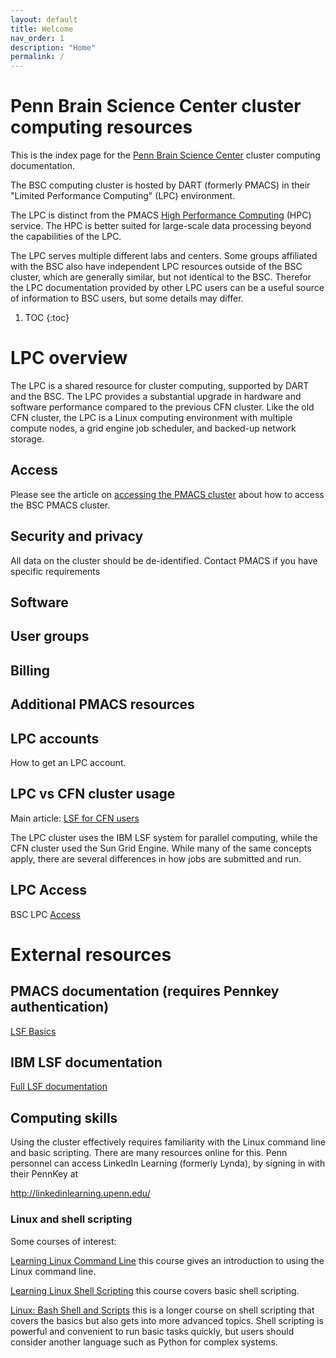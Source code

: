 ```yaml
---
layout: default
title: Welcome
nav_order: 1
description: "Home"
permalink: /
---
```


# Penn Brain Science Center cluster computing resources

This is the index page for the [Penn Brain Science
Center](https://pennbrain.upenn.edu) cluster computing documentation. 

The BSC computing cluster is hosted by DART (formerly PMACS) in their "Limited
Performance Computing" (LPC) environment. 

The LPC is distinct from the PMACS [High Performance Computing](https://www.med.upenn.edu/hpc/) (HPC) service. The
HPC is better suited for large-scale data processing beyond the capabilities of
the LPC. 

The LPC serves multiple different labs and centers. Some groups affiliated
with the BSC also have independent LPC resources outside of the BSC cluster,
which are generally similar, but not identical to the BSC. Therefor the LPC
documentation provided by other LPC users can be a useful source of information
to BSC users, but some details may differ.


1. TOC 
{:toc}

# LPC overview

The LPC is a shared resource for cluster computing, supported by DART and the
BSC. The LPC provides a substantial upgrade in hardware and software performance
compared to the previous CFN cluster. Like the old CFN cluster, the LPC is a
Linux computing environment with multiple compute nodes, a grid engine job
scheduler, and backed-up network storage. 

## Access

Please see the article on [accessing the PMACS cluster](/docs/clusterEnvironment/access.md) about how to access the BSC PMACS cluster.

## Security and privacy

All data on the cluster should be de-identified. Contact PMACS if you have
specific requirements

## Software

## User groups

## Billing

## Additional PMACS resources


## LPC accounts

How to get an LPC account.

## LPC vs CFN cluster usage

Main article: [LSF for CFN users](/docs/clusterEnvironment/cfnToLPC.md)

The LPC cluster uses the IBM LSF system for parallel computing, while the CFN
cluster used the Sun Grid Engine. While many of the same concepts apply, there
are several differences in how jobs are submitted and run. 

## LPC Access

BSC LPC [Access](/docs/clusterEnvironment/access.md)

# External resources


## PMACS documentation (requires Pennkey authentication)

[LSF Basics](https://wiki.pmacs.upenn.edu/public/LSF_Basics) 


## IBM LSF documentation

[Full LSF
documentation](https://www.ibm.com/support/knowledgecenter/en/SSWRJV_10.1.0/lsf_welcome/lsf_welcome.html)


## Computing skills

Using the cluster effectively requires familiarity with the Linux command line
and basic scripting. There are many resources online for this. Penn personnel
can access LinkedIn Learning (formerly Lynda), by signing in with their PennKey at

http://linkedinlearning.upenn.edu/


### Linux and shell scripting

Some courses of interest:

[Learning Linux Command
Line](https://www.linkedin.com/learning/learning-linux-command-line-2) this
course gives an introduction to using the Linux command line.

[Learning Linux Shell
Scripting](https://www.linkedin.com/learning/learning-linux-shell-scripting-2018)
this course covers basic shell scripting.

[Linux: Bash Shell and
Scripts](https://www.linkedin.com/learning/linux-bash-shell-and-scripts) this is
a longer course on shell scripting that covers the basics but also gets into
more advanced topics. Shell scripting is powerful and convenient to run basic
tasks quickly, but users should consider another language such as Python for
complex systems. 
